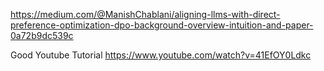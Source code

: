 https://medium.com/@ManishChablani/aligning-llms-with-direct-preference-optimization-dpo-background-overview-intuition-and-paper-0a72b9dc539c




Good Youtube Tutorial
https://www.youtube.com/watch?v=41EfOY0Ldkc

